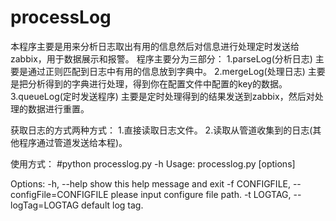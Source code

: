 processLog
==========
本程序主要是用来分析日志取出有用的信息然后对信息进行处理定时发送给zabbix，用于数据展示和报警。
程序主要分为三部分：
  1.parseLog(分析日志)
    主要是通过正则匹配到日志中有用的信息放到字典中。
  2.mergeLog(处理日志)
    主要是把分析得到的字典进行处理，得到你在配置文件中配置的key的数据。
  3.queueLog(定时发送程序)
    主要是定时处理得到的结果发送到zabbix，然后对处理的数据进行重置。

获取日志的方式两种方式：
  1.直接读取日志文件。
  2.读取从管道收集到的日志(其他程序通过管道发送给本程)。

使用方式：
#python processlog.py -h
Usage: processlog.py [options]

Options:
  -h, --help            show this help message and exit
  -f CONFIGFILE, --configFile=CONFIGFILE
                        please input configure file path.
  -t LOGTAG, --logTag=LOGTAG
                        default log tag.

